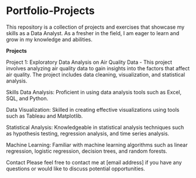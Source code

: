# Portfolio-Projects

This repository is a collection of projects and exercises that showcase my skills as a Data Analyst. As a fresher in the field, I am eager to learn and grow in my knowledge and abilities.

**Projects**

Project 1: Exploratory Data Analysis on Air Quality Data - This project involves analyzing air quality data to gain insights into the factors that affect air quality. The project includes data cleaning, visualization, and statistical analysis.

Skills
Data Analysis: Proficient in using data analysis tools such as Excel, SQL, and Python.

Data Visualization: Skilled in creating effective visualizations using tools such as Tableau and Matplotlib.

Statistical Analysis: Knowledgeable in statistical analysis techniques such as hypothesis testing, regression analysis, and time series analysis.

Machine Learning: Familiar with machine learning algorithms such as linear regression, logistic regression, decision trees, and random forests.

Contact
Please feel free to contact me at [email address] if you have any questions or would like to discuss potential opportunities.
